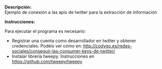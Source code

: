 <b>Descripción:</b> <br/>
Ejemplo de conexión a las apis de twitter para la extracción de información <br/>

<b>Instrucciones:</b> <br/>

Para ejecutar el programa es necesario:	<br/>
* Registrar una cuenta como desarrollador en twitter y obtener credenciales. Podéis ver cómo en: http://codygo.es/redes-sociales/conseguir-las-consumer-keys-de-twitter/
* Instalar librería tweepy. Instrucciones en https://github.com/tweepy/tweepy

